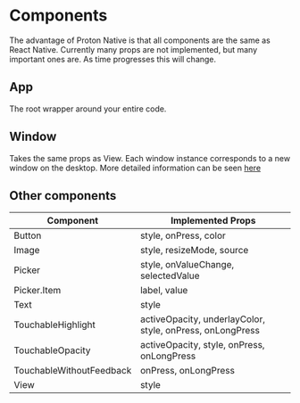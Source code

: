# Components

The advantage of Proton Native is that all components are the same as React Native. Currently
many props are not implemented, but many important ones are. As time progresses this will change.

## App

The root wrapper around your entire code.

## Window

Takes the same props as View. Each window instance corresponds to a new window on the
desktop. More detailed information can be seen [here](components/Window.md)

## Other components

| Component                | Implemented Props                                         |
| ------------------------ | --------------------------------------------------------- |
| Button                   | style, onPress, color                                     |
| Image                    | style, resizeMode, source                                 |
| Picker                   | style, onValueChange, selectedValue                       |
| Picker.Item              | label, value                                              |
| Text                     | style                                                     |
| TouchableHighlight       | activeOpacity, underlayColor, style, onPress, onLongPress |
| TouchableOpacity         | activeOpacity, style, onPress, onLongPress                |
| TouchableWithoutFeedback | onPress, onLongPress                                      |
| View                     | style                                                     |
